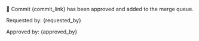 📌 Commit {commit_link} has been approved and added to the merge queue.

Requested by: {requested_by}

Approved by: {approved_by}

